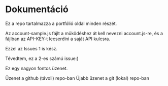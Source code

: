 # Dokumentáció

Ez a repo tartalmazza a portfólió oldal minden részét.

Az account-sample.js fájlt a működéshez át kell nevezni account.js-re, és a fájlban az API-KEY-t lecserélni a saját API kulcsra.

Ezzel az Issues 1 is kész.

Tévedtem, ez a 2-es számú issue:)


Ez egy nagyon fontos üzenet.

Üzenet a github (távoli) repo-ban
Újabb üzenet a git (lokal) repo-ban
